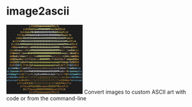 # image2ascii
<img src="images/emoji.png" width="200">
Convert images to custom ASCII art with code or from the command-line
